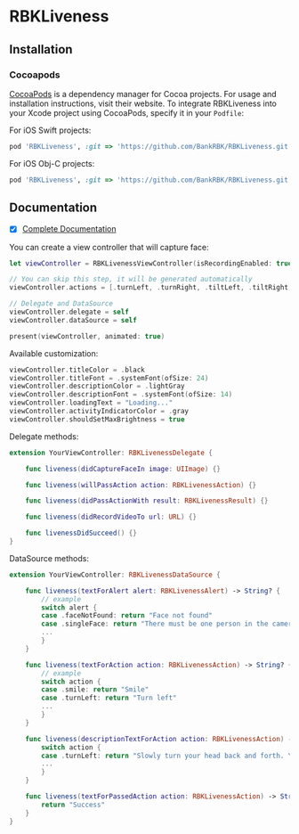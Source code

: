 # RBKLiveness

## Installation

### Cocoapods

[CocoaPods](https://cocoapods.org) is a dependency manager for Cocoa projects. For usage and installation instructions, visit their website. To integrate RBKLiveness into your Xcode project using CocoaPods, specify it in your `Podfile`:

For iOS Swift projects:

```ruby
pod 'RBKLiveness', :git => 'https://github.com/BankRBK/RBKLiveness.git', :tag => '1.2.3'
```

For iOS Obj-C projects:

```ruby
pod 'RBKLiveness', :git => 'https://github.com/BankRBK/RBKLiveness.git', :tag => '1.2.4'
```

## Documentation
- [x] [Complete Documentation](https://salmik.github.io/LivenessLibrary/)


You can create a view controller that will capture face:

```swift
let viewController = RBKLivenessViewController(isRecordingEnabled: true) // isRecordingEnabled is false by default

// You can skip this step, it will be generated automatically
viewController.actions = [.turnLeft, .turnRight, .tiltLeft, .tiltRight, .smile, .openMouth, .blink, .sayWord] // All available actions

// Delegate and DataSource
viewController.delegate = self
viewController.dataSource = self

present(viewController, animated: true)
```

Available customization:

```swift
viewController.titleColor = .black
viewController.titleFont = .systemFont(ofSize: 24)
viewController.descriptionColor = .lightGray
viewController.descriptionFont = .systemFont(ofSize: 14)
viewController.loadingText = "Loading..."
viewController.activityIndicatorColor = .gray
viewController.shouldSetMaxBrightness = true
```

Delegate methods:

```swift
extension YourViewController: RBKLivenessDelegate {

    func liveness(didCaptureFaceIn image: UIImage) {}

    func liveness(willPassAction action: RBKLivenessAction) {}

    func liveness(didPassActionWith result: RBKLivenessResult) {}

    func liveness(didRecordVideoTo url: URL) {}

    func livenessDidSucceed() {}
}
```

DataSource methods: 

```swift
extension YourViewController: RBKLivenessDataSource {

    func liveness(textForAlert alert: RBKLivenessAlert) -> String? {
        // example
        switch alert {
        case .faceNotFound: return "Face not found"
        case .singleFace: return "There must be one person in the camera"
        ...
        }
    }

    func liveness(textForAction action: RBKLivenessAction) -> String? {
        // example
        switch action {
        case .smile: return "Smile"
        case .turnLeft: return "Turn left"
        ...
        }
    }

    func liveness(descriptionTextForAction action: RBKLivenessAction) -> String? {
        switch action {
        case .turnLeft: return "Slowly turn your head back and forth. Your face must remain in the camera's field of view"
        ...
        }
    }

    func liveness(textForPassedAction action: RBKLivenessAction) -> String? { 
        return "Success" 
    }
}
```

